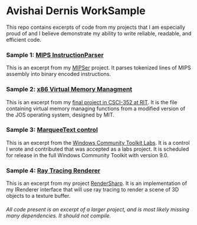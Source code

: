 # Avishai Dernis WorkSample

This repo contains excerpts of code from my projects that I am especially proud of and I believe demonstrate my ability to write reliable, readable, and efficient code.

### Sample 1: [MIPS InstructionParser](https://github.com/Avid29/WorkSample/blob/master/MIPS/InstructionParser.cs)

This is an excerpt from my [MIPSer](https://github.com/Avid29/MIPSer) project. It parses tokenized lines of MIPS assembly into binary encoded instructions.

### Sample 2: [x86 Virtual Memory Managment](https://github.com/Avid29/WorkSample/blob/master/JOS/pmap.c)

This is an excerpt from my [final project in CSCI-352 at RIT](https://github.com/Avid29/CSCI352-Final/). It is the file containing virtual memory managing functions from a modified version of the JOS operating system, designed by MIT.

### Sample 3: [MarqueeText control](https://github.com/Avid29/WorkSample/blob/master/MarqueeText/MarqueeText.cs)

This is an excerpt from the [Windows Community Toolkit Labs](https://github.com/CommunityToolkit/Labs-Windows). It is a control I wrote and contributed that was accepted as a labs project. It is scheduled for release in the full Windows Community Toolkit with version 9.0.

### Sample 4: [Ray Tracing Renderer](https://github.com/Avid29/WorkSample/blob/master/RenderSharp/RayTraceRenderer.cs)

This is an excerpt from my project [RenderSharp](https://github.com/Avid29/RenderSharp). It is an implementation of my IRenderer interface that will use ray tracing to render a scene of 3D objects to a texture buffer.


###### *All code present is an excerpt of a larger project, and is most likely missing many dependencies. It should not compile.*
